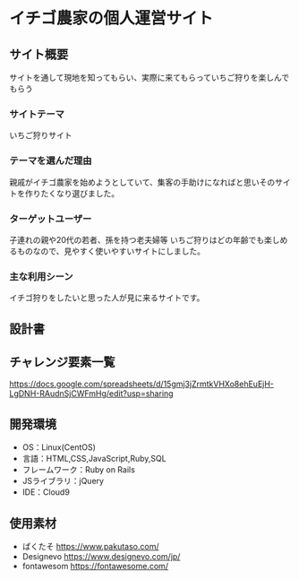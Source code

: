 # イチゴ農家の個人運営サイト

## サイト概要
サイトを通して現地を知ってもらい、実際に来てもらっていちご狩りを楽しんでもらう

### サイトテーマ
いちご狩りサイト

### テーマを選んだ理由
親戚がイチゴ農家を始めようとしていて、集客の手助けになればと思いそのサイトを作りたくなり選びました。


### ターゲットユーザー
子連れの親や20代の若者、孫を持つ老夫婦等
いちご狩りはどの年齢でも楽しめるものなので、見やすく使いやすいサイトにしました。

### 主な利用シーン
イチゴ狩りをしたいと思った人が見に来るサイトです。

## 設計書


## チャレンジ要素一覧
https://docs.google.com/spreadsheets/d/15gmj3jZrmtkVHXo8ehEuEjH-LgDNH-RAudnSjCWFmHg/edit?usp=sharing

## 開発環境
- OS：Linux(CentOS)
- 言語：HTML,CSS,JavaScript,Ruby,SQL
- フレームワーク：Ruby on Rails
- JSライブラリ：jQuery
- IDE：Cloud9

## 使用素材
- ぱくたそ  https://www.pakutaso.com/
- Designevo https://www.designevo.com/jp/
- fontawesom https://fontawesome.com/